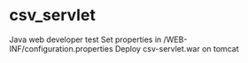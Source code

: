 # csv_servlet
Java web developer test
Set properties in /WEB-INF/configuration.properties
Deploy csv-servlet.war on tomcat
